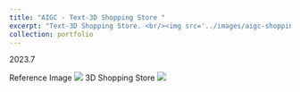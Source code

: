 ```yaml
---
title: "AIGC - Text-3D Shopping Store "
excerpt: "Text-3D Shopping Store. <br/><img src='../images/aigc-shoppingmall2.png'>"
collection: portfolio
---
```

2023.7

Reference Image
<img src='../../images/aigc-shoppingmall.jpg'>
3D Shopping Store
<img src='../../images/aigc-shoppingmall2.png'>
